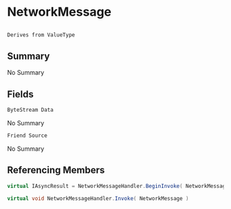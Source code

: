 # NetworkMessage

## 
```c#
Derives from ValueType
```

## Summary

No Summary
## Fields

```c#
ByteStream Data
```
No Summary
```c#
Friend Source
```
No Summary
## Referencing Members

```c#
virtual IAsyncResult = NetworkMessageHandler.BeginInvoke( NetworkMessage, AsyncCallback, object ) 
```
```c#
virtual void NetworkMessageHandler.Invoke( NetworkMessage ) 
```

